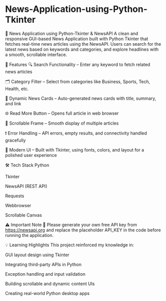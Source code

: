 # News-Application-using-Python-Tkinter
📰 News Application using Python-Tkinter & NewsAPI
A clean and responsive GUI-based News Application built with Python Tkinter that fetches real-time news articles using the NewsAPI. Users can search for the latest news based on keywords and categories, and explore headlines with a smooth, scrollable interface.

🚀 Features
🔍 Search Functionality – Enter any keyword to fetch related news articles

🗂️ Category Filter – Select from categories like Business, Sports, Tech, Health, etc.

📰 Dynamic News Cards – Auto-generated news cards with title, summary, and link

🌐 Read More Button – Opens full article in web browser

📜 Scrollable Frame – Smooth display of multiple articles

❗ Error Handling – API errors, empty results, and connectivity handled gracefully

🎨 Modern UI – Built with Tkinter, using fonts, colors, and layout for a polished user experience

🛠 Tech Stack
Python

Tkinter

NewsAPI (REST API)

Requests

Webbrowser

Scrollable Canvas

⚠️ Important Note
🚨 Please generate your own free API key from https://newsapi.org and replace the placeholder API_KEY in the code before running the application.

💡 Learning Highlights
This project reinforced my knowledge in:

GUI layout design using Tkinter

Integrating third-party APIs in Python

Exception handling and input validation

Building scrollable and dynamic content UIs

Creating real-world Python desktop apps
